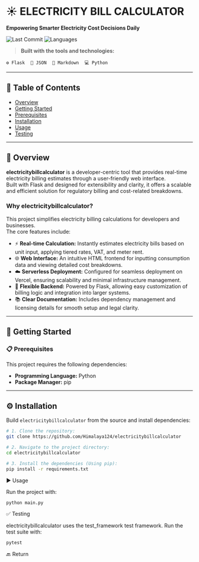 # ☀️ ELECTRICITY BILL CALCULATOR

**Empowering Smarter Electricity Cost Decisions Daily**

![Last Commit](https://img.shields.io/github/last-commit/Himalaya124/electricitybillcalculator)
![Languages](https://img.shields.io/github/languages/top/Himalaya124/electricitybillcalculator)

> **Built with the tools and technologies:**

`⚙ Flask` &nbsp;&nbsp; `🧾 JSON` &nbsp;&nbsp; `📄 Markdown` &nbsp;&nbsp; `💻 Python`

---

## 📑 Table of Contents

- [Overview](#overview)
- [Getting Started](#getting-started)
- [Prerequisites](#prerequisites)
- [Installation](#installation)
- [Usage](#usage)
- [Testing](#testing)

---

## 📌 Overview

**electricitybillcalculator** is a developer-centric tool that provides real-time electricity billing estimates through a user-friendly web interface.  
Built with Flask and designed for extensibility and clarity, it offers a scalable and efficient solution for regulatory billing and cost-related breakdowns.

### Why electricitybillcalculator?

This project simplifies electricity billing calculations for developers and businesses.  
The core features include:

- ⚡ **Real-time Calculation:** Instantly estimates electricity bills based on unit input, applying tiered rates, VAT, and meter rent.
- 🌐 **Web Interface:** An intuitive HTML frontend for inputting consumption data and viewing detailed cost breakdowns.
- ☁️ **Serverless Deployment:** Configured for seamless deployment on Vercel, ensuring scalability and minimal infrastructure management.
- 🔧 **Flexible Backend:** Powered by Flask, allowing easy customization of billing logic and integration into larger systems.
- 📚 **Clear Documentation:** Includes dependency management and licensing details for smooth setup and legal clarity.

---

## 🚀 Getting Started

### 📋 Prerequisites

This project requires the following dependencies:

- **Programming Language:** Python  
- **Package Manager:** pip

---

## ⚙ Installation

Build `electricitybillcalculator` from the source and install dependencies:

```bash
# 1. Clone the repository:
git clone https://github.com/Himalaya124/electricitybillcalculator

# 2. Navigate to the project directory:
cd electricitybillcalculator

# 3. Install the dependencies (Using pip):
pip install -r requirements.txt

```

▶️ Usage

Run the project with:
```bash
python main.py
```
✅ Testing

electricitybillcalculator uses the test_framework test framework. Run the test suite with:
```bash
pytest
```
🔙 Return
